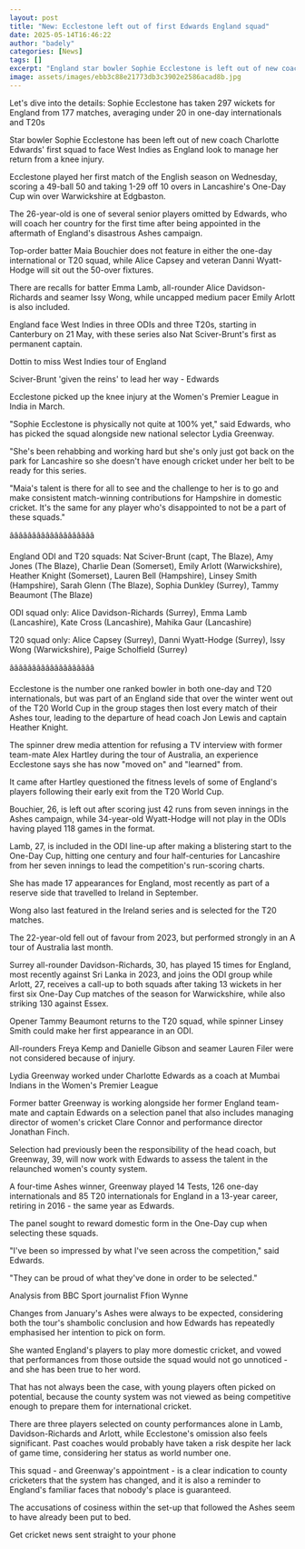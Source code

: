 ```yaml
---
layout: post
title: "New: Ecclestone left out of first Edwards England squad"
date: 2025-05-14T16:46:22
author: "badely"
categories: [News]
tags: []
excerpt: "England star bowler Sophie Ecclestone is left out of new coach Charlotte Edwards' first squad to face West Indies."
image: assets/images/ebb3c88e21773db3c3902e2586acad8b.jpg
---
```


Let's dive into the details: Sophie Ecclestone has taken 297 wickets for England from 177 matches, averaging under 20 in one-day internationals and T20s

Star bowler Sophie Ecclestone has been left out of new coach Charlotte Edwards' first squad to face West Indies as England look to manage her return from a knee injury.

Ecclestone played her first match of the English season on Wednesday, scoring a 49-ball 50 and taking 1-29 off 10 overs in Lancashire's One-Day Cup win over Warwickshire at Edgbaston.

The 26-year-old is one of several senior players omitted by Edwards, who will coach her country for the first time after being appointed in the aftermath of England's disastrous Ashes campaign.

Top-order batter Maia Bouchier does not feature in either the one-day international or T20 squad, while Alice Capsey and veteran Danni Wyatt-Hodge will sit out the 50-over fixtures.

There are recalls for batter Emma Lamb, all-rounder Alice Davidson-Richards and seamer Issy Wong, while uncapped medium pacer Emily Arlott is also included.

England face West Indies in three ODIs and three T20s, starting in Canterbury on 21 May, with these series also Nat Sciver-Brunt's first as permanent captain.

Dottin to miss West Indies tour of England

Sciver-Brunt 'given the reins' to lead her way - Edwards

Ecclestone picked up the knee injury at the Women's Premier League in India in March.

"Sophie Ecclestone is physically not quite at 100% yet," said Edwards, who has picked the squad alongside new national selector Lydia Greenway. 

"She's been rehabbing and working hard but she's only just got back on the park for Lancashire so she doesn't have enough cricket under her belt to be ready for this series.

"Maia's talent is there for all to see and the challenge to her is to go and make consistent match-winning contributions for Hampshire in domestic cricket. It's the same for any player who's disappointed to not be a part of these squads."

âââââââââââââââââââ

England ODI and T20 squads: Nat Sciver-Brunt (capt, The Blaze), Amy Jones (The Blaze), Charlie Dean (Somerset), Emily Arlott (Warwickshire), Heather Knight (Somerset), Lauren Bell (Hampshire), Linsey Smith (Hampshire), Sarah Glenn (The Blaze), Sophia Dunkley (Surrey), Tammy Beaumont (The Blaze)

ODI squad only: Alice Davidson-Richards (Surrey), Emma Lamb (Lancashire), Kate Cross (Lancashire), Mahika Gaur (Lancashire)

T20 squad only: Alice Capsey (Surrey), Danni Wyatt-Hodge (Surrey), Issy Wong (Warwickshire), Paige Scholfield (Surrey)

âââââââââââââââââââ

Ecclestone is the number one ranked bowler in both one-day and T20 internationals, but was part of an England side that over the winter went out of the T20 World Cup in the group stages then lost every match of their Ashes tour, leading to the departure of head coach Jon Lewis and captain Heather Knight.

The spinner drew media attention for refusing a TV interview with former team-mate Alex Hartley during the tour of Australia, an experience Ecclestone says she has now "moved on" and "learned" from.

It came after Hartley questioned the fitness levels of some of England's players following their early exit from the T20 World Cup.

Bouchier, 26, is left out after scoring just 42 runs from seven innings in the Ashes campaign, while 34-year-old Wyatt-Hodge will not play in the ODIs having played 118 games in the format.

Lamb, 27, is included in the ODI line-up after making a blistering start to the One-Day Cup, hitting one century and four half-centuries for Lancashire from her seven innings to lead the competition's run-scoring charts.

She has made 17 appearances for England, most recently as part of a reserve side that travelled to Ireland in September.

Wong also last featured in the Ireland series and is selected for the T20 matches.

The 22-year-old fell out of favour from 2023, but performed strongly in an A tour of Australia last month.

Surrey all-rounder Davidson-Richards, 30, has played 15 times for England, most recently against Sri Lanka in 2023, and joins the ODI group while Arlott, 27, receives a call-up to both squads after taking 13 wickets in her first six One-Day Cup matches of the season for Warwickshire, while also striking 130 against Essex. 

Opener Tammy Beaumont returns to the T20 squad, while spinner Linsey Smith could make her first appearance in an ODI.

All-rounders Freya Kemp and Danielle Gibson and seamer Lauren Filer were not considered because of injury.

Lydia Greenway worked under Charlotte Edwards as a coach at Mumbai Indians in the Women's Premier League

Former batter Greenway is working alongside her former England team-mate and captain Edwards on a selection panel that also includes managing director of women's cricket Clare Connor and performance director Jonathan Finch.

Selection had previously been the responsibility of the head coach, but Greenway, 39, will now work with Edwards to assess the talent in the relaunched women's county system.

A four-time Ashes winner, Greenway played 14 Tests, 126 one-day internationals and 85 T20 internationals for England in a 13-year career, retiring in 2016 - the same year as Edwards.

The panel sought to reward domestic form in the One-Day cup when selecting these squads.

"I've been so impressed by what I've seen across the competition," said Edwards.

"They can be proud of what they've done in order to be selected."

Analysis from BBC Sport journalist Ffion Wynne

Changes from January's Ashes were always to be expected, considering both the tour's shambolic conclusion and how Edwards has repeatedly emphasised her intention to pick on form. 

She wanted England's players to play more domestic cricket, and vowed that performances from those outside the squad would not go unnoticed - and she has been true to her word. 

That has not always been the case, with young players often picked on potential, because the county system was not viewed as being competitive enough to prepare them for international cricket.

There are three players selected on county performances alone in Lamb, Davidson-Richards and Arlott, while Ecclestone's omission also feels significant. Past coaches would probably have taken a risk despite her lack of game time, considering her status as world number one.

This squad - and Greenway's appointment - is a clear indication to county cricketers that the system has changed, and it is also a reminder to England's familiar faces that nobody's place is guaranteed.

The accusations of cosiness within the set-up that followed the Ashes seem to have already been put to bed.

Get cricket news sent straight to your phone

